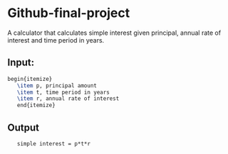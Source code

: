 # Github-final-project

A calculator that calculates simple interest given principal, annual rate of interest and time period in years.

## Input:
```Latex
begin{itemize}
   \item p, principal amount
   \item t, time period in years
   \item r, annual rate of interest
   end{itemize}
   ```
## Output
```Latex
   simple interest = p*t*r
```
